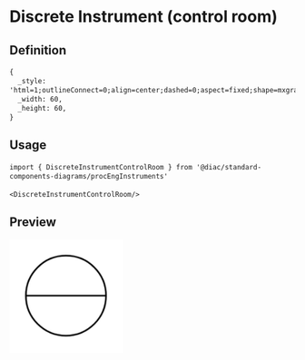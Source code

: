 # Discrete Instrument (control room)

## Definition

```
{
  _style: 'html=1;outlineConnect=0;align=center;dashed=0;aspect=fixed;shape=mxgraph.pid2inst.discInst;mounting=room',
  _width: 60,
  _height: 60,
}
```

## Usage

```
import { DiscreteInstrumentControlRoom } from '@diac/standard-components-diagrams/procEngInstruments'

<DiscreteInstrumentControlRoom/>
```

## Preview

<img src="./discrete-instrument-control-room.png" width="200"/>
